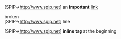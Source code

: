 [SPIP->http://www.spip.net] an <b>important</b> <a href=''>link</a>

broken<br/>
[SPIP->http://www.spip.net] line

[SPIP->http://www.spip.net] <b>inline tag</b> at the beginning